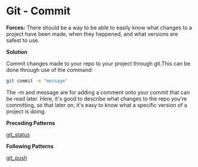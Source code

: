 # Git - Commit

**Forces:** There should be a way to be able to easily know what changes to a project have been made, when they happened, and what versions are safest to use.

**Solution**

Commit changes made to your repo to your project through git.This can be done through use of the command:

```bash
git commit -m "message"
```

The -m and message are for adding a comment onto your commit that can be read later. Here, it's good to describe what changes to the repo you're committing, so that later on, it's easy to know what a specific version of a project is doing.

**Preceding Patterns**

[git_status](./git_status.md)

**Following Patterns**

[git_push](./git_push.md)

